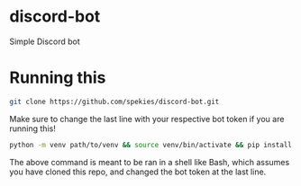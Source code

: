 # discord-bot
Simple Discord bot
# Running this
```sh
git clone https://github.com/spekies/discord-bot.git
```
Make sure to change the last line with your respective bot token if you are running this!
```sh
python -m venv path/to/venv && source venv/bin/activate && pip install discord.py requests && python ./discord-bot/main.py
```
The above command is meant to be ran in a shell like Bash, which assumes you have cloned this repo, and changed the bot token at the last line.
